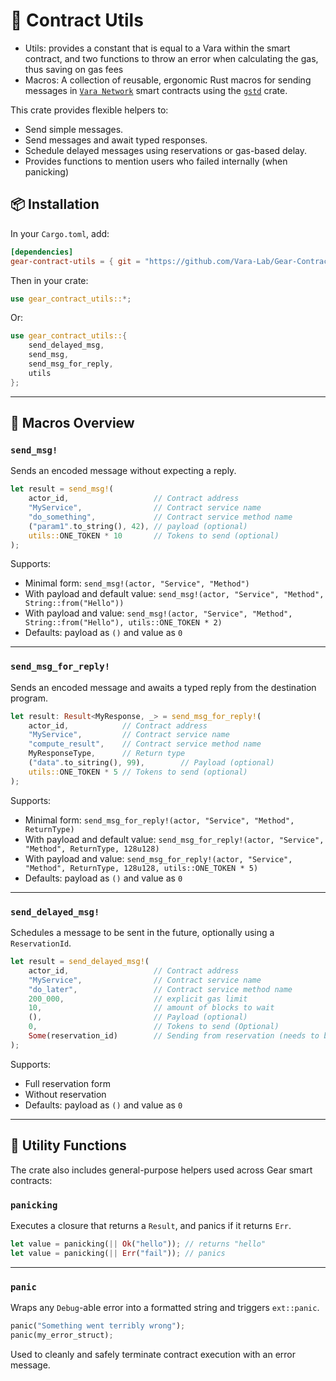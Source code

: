 # 🎯 Contract Utils

- Utils: provides a constant that is equal to a Vara within the smart contract, and two functions to throw an error when calculating the gas, thus saving on gas fees
- Macros: A collection of reusable, ergonomic Rust macros for sending messages in [`Vara Network`](https://wiki.vara.network/docs/welcome) smart contracts using the [`gstd`](https://docs.rs/gstd/latest/gstd/index.html) crate.

This crate provides flexible helpers to:
- Send simple messages.
- Send messages and await typed responses.
- Schedule delayed messages using reservations or gas-based delay.
- Provides functions to mention users who failed internally (when panicking)

## 📦 Installation

In your `Cargo.toml`, add:

```toml
[dependencies]
gear-contract-utils = { git = "https://github.com/Vara-Lab/Gear-Contract-Utils" }
```

Then in your crate:

```rust
use gear_contract_utils::*;
```

Or:

```rust
use gear_contract_utils::{
    send_delayed_msg, 
    send_msg, 
    send_msg_for_reply, 
    utils
};
```

---

## 🔧 Macros Overview

### `send_msg!`

Sends an encoded message without expecting a reply.

```rust
let result = send_msg!(
    actor_id,                   // Contract address
    "MyService",                // Contract service name
    "do_something",             // Contract service method name
    ("param1".to_string(), 42), // payload (optional)
    utils::ONE_TOKEN * 10       // Tokens to send (optional)
);
```

Supports:
- Minimal form: `send_msg!(actor, "Service", "Method")`
- With payload and default value: `send_msg!(actor, "Service", "Method", String::from("Hello"))`
- With payload and value: `send_msg!(actor, "Service", "Method", String::from("Hello"), utils::ONE_TOKEN * 2)`
- Defaults: payload as `()` and value as `0`

---

### `send_msg_for_reply!`

Sends an encoded message and awaits a typed reply from the destination program.

```rust
let result: Result<MyResponse, _> = send_msg_for_reply!(
    actor_id,            // Contract address
    "MyService",         // Contract service name 
    "compute_result",    // Contract service method name
    MyResponseType,      // Return type
    ("data".to_sitring(), 99),        // Payload (optional)
    utils::ONE_TOKEN * 5 // Tokens to send (optional)
);
```

Supports:
- Minimal form: `send_msg_for_reply!(actor, "Service", "Method", ReturnType)`
- With payload and default value: `send_msg_for_reply!(actor, "Service", "Method", ReturnType, 128u128)`
- With payload and value: `send_msg_for_reply!(actor, "Service", "Method", ReturnType, 128u128, utils::ONE_TOKEN * 5)`
- Defaults: payload as `()` and value as `0`

---

### `send_delayed_msg!`

Schedules a message to be sent in the future, optionally using a `ReservationId`.

```rust
let result = send_delayed_msg!(
    actor_id,                   // Contract address
    "MyService",                // Contract service name
    "do_later",                 // Contract service method name
    200_000,                    // explicit gas limit
    10,                         // amount of blocks to wait
    (),                         // Payload (optional)
    0,                          // Tokens to send (Optional)
    Some(reservation_id)        // Sending from reservation (needs to be wrapped in `Some`)
);
```

Supports:
- Full reservation form
- Without reservation
- Defaults: payload as `()` and value as `0`

---

## 🧩 Utility Functions

The crate also includes general-purpose helpers used across Gear smart contracts:

### `panicking`

Executes a closure that returns a `Result`, and panics if it returns `Err`.

```rust
let value = panicking(|| Ok("hello")); // returns "hello"
let value = panicking(|| Err("fail")); // panics
```

---

### `panic`

Wraps any `Debug`-able error into a formatted string and triggers `ext::panic`.

```rust
panic("Something went terribly wrong");
panic(my_error_struct);
```

Used to cleanly and safely terminate contract execution with an error message.
